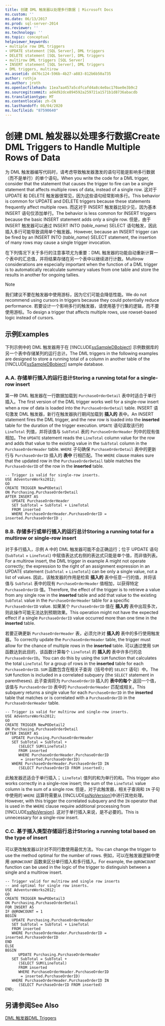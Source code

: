 ```yaml
---
title: 创建 DML 触发器以处理多行数据 | Microsoft Docs
ms.custom: ''
ms.date: 06/13/2017
ms.prod: sql-server-2014
ms.reviewer: ''
ms.technology: ''
ms.topic: conceptual
helpviewer_keywords:
- multiple row DML triggers
- UPDATE statement [SQL Server], DML triggers
- DELETE statement [SQL Server], DML triggers
- multirow DML triggers [SQL Server]
- INSERT statement [SQL Server], DML triggers
- DML triggers, multirow
ms.assetid: d476c124-596b-4b27-a883-812b6b50a735
author: rothja
ms.author: jroth
ms.openlocfilehash: 11ea7aa457a5cdfcafd4a8c4e0ac170ae0e3b9c2
ms.sourcegitcommit: ad4d92dce894592a259721a1571b1d8736abacdb
ms.translationtype: MT
ms.contentlocale: zh-CN
ms.lasthandoff: 08/04/2020
ms.locfileid: "87590640"
---
```

# <a name="create-dml-triggers-to-handle-multiple-rows-of-data"></a><span data-ttu-id="4e5fb-102">创建 DML 触发器以处理多行数据</span><span class="sxs-lookup"><span data-stu-id="4e5fb-102">Create DML Triggers to Handle Multiple Rows of Data</span></span>
  <span data-ttu-id="4e5fb-103">为 DML 触发器编写代码时，请考虑导致触发器激发的语句可能是影响多行数据（而不是单行）的单个语句。</span><span class="sxs-lookup"><span data-stu-id="4e5fb-103">When you write the code for a DML trigger, consider that the statement that causes the trigger to fire can be a single statement that affects multiple rows of data, instead of a single row.</span></span> <span data-ttu-id="4e5fb-104">这对于 UPDATE 和 DELETE 触发器很常见，因为这些语句经常影响多行。</span><span class="sxs-lookup"><span data-stu-id="4e5fb-104">This behavior is common for UPDATE and DELETE triggers because these statements frequently affect multiple rows.</span></span> <span data-ttu-id="4e5fb-105">而这对于 INSERT 触发器比较少见，因为基本 INSERT 语句仅添加单行。</span><span class="sxs-lookup"><span data-stu-id="4e5fb-105">The behavior is less common for INSERT triggers because the basic INSERT statement adds only a single row.</span></span> <span data-ttu-id="4e5fb-106">但是，由于 INSERT 触发器可以通过 INSERT INTO (*table_name*) SELECT 语句触发，因此插入多行可能导致调用单个触发器。</span><span class="sxs-lookup"><span data-stu-id="4e5fb-106">However, because an INSERT trigger can be fired by an INSERT INTO (*table_name*) SELECT statement, the insertion of many rows may cause a single trigger invocation.</span></span>  
  
 <span data-ttu-id="4e5fb-107">在下列情况下关于多行的注意事项尤为重要：DML 触发器的功能自动重新计算一个表中的汇总值，并将结果存储在另一个表中以继续进行计数。</span><span class="sxs-lookup"><span data-stu-id="4e5fb-107">Multirow considerations are especially important when the function of a DML trigger is to automatically recalculate summary values from one table and store the results in another for ongoing tallies.</span></span>  
  
> [!NOTE]  
>  <span data-ttu-id="4e5fb-108">我们建议不要在触发器中使用游标，因为它们可能会降低性能。</span><span class="sxs-lookup"><span data-stu-id="4e5fb-108">We do not recommend using cursors in triggers because they could potentially reduce performance.</span></span> <span data-ttu-id="4e5fb-109">若要设计一个影响多行的触发器，请使用基于行集的逻辑，而不要使用游标。</span><span class="sxs-lookup"><span data-stu-id="4e5fb-109">To design a trigger that affects multiple rows, use rowset-based logic instead of cursors.</span></span>  
  
## <a name="examples"></a><span data-ttu-id="4e5fb-110">示例</span><span class="sxs-lookup"><span data-stu-id="4e5fb-110">Examples</span></span>  
 <span data-ttu-id="4e5fb-111">下列示例中的 DML 触发器用于在 [!INCLUDE[ssSampleDBobject](../../includes/sssampledbobject-md.md)] 示例数据库的另一个表中存储某列的运行总计。</span><span class="sxs-lookup"><span data-stu-id="4e5fb-111">The DML triggers in the following examples are designed to store a running total of a column in another table of the [!INCLUDE[ssSampleDBobject](../../includes/sssampledbobject-md.md)] sample database.</span></span>  
  
### <a name="a-storing-a-running-total-for-a-single-row-insert"></a><span data-ttu-id="4e5fb-112">A.</span><span class="sxs-lookup"><span data-stu-id="4e5fb-112">A.</span></span> <span data-ttu-id="4e5fb-113">存储单行插入的运行总计</span><span class="sxs-lookup"><span data-stu-id="4e5fb-113">Storing a running total for a single-row insert</span></span>  
 <span data-ttu-id="4e5fb-114">第一种 DML 触发器在一行数据加载到 `PurchaseOrderDetail` 表中时适合于单行插入。</span><span class="sxs-lookup"><span data-stu-id="4e5fb-114">The first version of the DML trigger works well for a single-row insert when a row of data is loaded into the `PurchaseOrderDetail` table.</span></span> <span data-ttu-id="4e5fb-115">INSERT 语句激发 DML 触发器，新行在触发器执行期间加载到 **插入的** 表中。</span><span class="sxs-lookup"><span data-stu-id="4e5fb-115">An INSERT statement fires the DML trigger, and the new row is loaded into the **inserted** table for the duration of the trigger execution.</span></span> <span data-ttu-id="4e5fb-116">`UPDATE` 语句读取该行的 `LineTotal` 列值，并将该值与 `SubTotal` 表的 `PurchaseOrderHeader` 列中的现有值相加。</span><span class="sxs-lookup"><span data-stu-id="4e5fb-116">The `UPDATE` statement reads the `LineTotal` column value for the row and adds that value to the existing value in the `SubTotal` column in the `PurchaseOrderHeader` table.</span></span> <span data-ttu-id="4e5fb-117">`WHERE` 子句确保 `PurchaseOrderDetail` 表中的更新行与 `PurchaseOrderID` 插入的 **表中** 行相匹配。</span><span class="sxs-lookup"><span data-stu-id="4e5fb-117">The `WHERE` clause makes sure that the updated row in the `PurchaseOrderDetail` table matches the `PurchaseOrderID` of the row in the **inserted** table.</span></span>  
  
```  
-- Trigger is valid for single-row inserts.  
USE AdventureWorks2012;  
GO  
CREATE TRIGGER NewPODetail  
ON Purchasing.PurchaseOrderDetail  
AFTER INSERT AS  
   UPDATE PurchaseOrderHeader  
   SET SubTotal = SubTotal + LineTotal  
   FROM inserted  
   WHERE PurchaseOrderHeader.PurchaseOrderID = inserted.PurchaseOrderID ;  
```  
  
### <a name="b-storing-a-running-total-for-a-multirow-or-single-row-insert"></a><span data-ttu-id="4e5fb-118">B.</span><span class="sxs-lookup"><span data-stu-id="4e5fb-118">B.</span></span> <span data-ttu-id="4e5fb-119">存储多行或单行插入的运行总计</span><span class="sxs-lookup"><span data-stu-id="4e5fb-119">Storing a running total for a multirow or single-row insert</span></span>  
 <span data-ttu-id="4e5fb-120">对于多行插入，示例 A 中的 DML 触发器可能不会正确运行；位于 UPDATE 语句 (`SubTotal` + `LineTotal`) 中赋值表达式右侧的表达式只能是单个值，而非值列表。</span><span class="sxs-lookup"><span data-stu-id="4e5fb-120">For a multirow insert, the DML trigger in example A might not operate correctly; the expression to the right of an assignment expression in an UPDATE statement (`SubTotal` + `LineTotal`) can be only a single value, not a list of values.</span></span> <span data-ttu-id="4e5fb-121">因此，该触发器的作用是检索 **插入的** 表中任意一行的值，并将该值与 `SubTotal` 表中的现有 `PurchaseOrderHeader` 值相加，以获得特定 `PurchaseOrderID` 值。</span><span class="sxs-lookup"><span data-stu-id="4e5fb-121">Therefore, the effect of the trigger is to retrieve a value from any single row in the **inserted** table and add that value to the existing `SubTotal` value in the `PurchaseOrderHeader` table for a specific `PurchaseOrderID` value.</span></span> <span data-ttu-id="4e5fb-122">如果某个 `PurchaseOrderID` 值在 **插入的** 表中出现多次，则此操作可能无法达到预期效果。</span><span class="sxs-lookup"><span data-stu-id="4e5fb-122">This operation might not have the expected effect if a single `PurchaseOrderID` value occurred more than one time in the **inserted** table.</span></span>  
  
 <span data-ttu-id="4e5fb-123">若要正确更新 `PurchaseOrderHeader` 表，必须允许对 **插入的** 表中的多行使用触发器。</span><span class="sxs-lookup"><span data-stu-id="4e5fb-123">To correctly update the `PurchaseOrderHeader` table, the trigger must allow for the chance of multiple rows in the **inserted** table.</span></span> <span data-ttu-id="4e5fb-124">可以通过使用 `SUM` 函数达到此目的，该函数计算每个 `LineTotal` 的 **插入的** 表中许多行的总 `PurchaseOrderID`。</span><span class="sxs-lookup"><span data-stu-id="4e5fb-124">You can do this by using the `SUM` function that calculates the total `LineTotal` for a group of rows in the **inserted** table for each `PurchaseOrderID`.</span></span> <span data-ttu-id="4e5fb-125">`SUM` 函数包含在相关子查询（括号中的 `SELECT` 语句）中。</span><span class="sxs-lookup"><span data-stu-id="4e5fb-125">The `SUM` function is included in a correlated subquery (the `SELECT` statement in parentheses).</span></span> <span data-ttu-id="4e5fb-126">此子查询将为 `PurchaseOrderID` 插入的 **表中的每个** 返回一个值，该值与 `PurchaseOrderID` 表中的 `PurchaseOrderHeader` 匹配或相关。</span><span class="sxs-lookup"><span data-stu-id="4e5fb-126">This subquery returns a single value for each `PurchaseOrderID` in the **inserted** table that matches or is correlated with a `PurchaseOrderID` in the `PurchaseOrderHeader` table.</span></span>  
  
```  
-- Trigger is valid for multirow and single-row inserts.  
USE AdventureWorks2012;  
GO  
CREATE TRIGGER NewPODetail2  
ON Purchasing.PurchaseOrderDetail  
AFTER INSERT AS  
   UPDATE Purchasing.PurchaseOrderHeader  
   SET SubTotal = SubTotal +   
      (SELECT SUM(LineTotal)  
      FROM inserted  
      WHERE PurchaseOrderHeader.PurchaseOrderID  
       = inserted.PurchaseOrderID)  
   WHERE PurchaseOrderHeader.PurchaseOrderID IN  
      (SELECT PurchaseOrderID FROM inserted);  
```  
  
 <span data-ttu-id="4e5fb-127">此触发器还适合于单行插入； `LineTotal` 值列的和为单行的和。</span><span class="sxs-lookup"><span data-stu-id="4e5fb-127">This trigger also works correctly in a single-row insert; the sum of the `LineTotal` value column is the sum of a single row.</span></span> <span data-ttu-id="4e5fb-128">但是，对于此触发器，相关子查询和 `IN` 子句中使用的 `WHERE` 运算符需要从 [!INCLUDE[ssNoVersion](../../includes/ssnoversion-md.md)]中进行其他处理。</span><span class="sxs-lookup"><span data-stu-id="4e5fb-128">However, with this trigger the correlated subquery and the `IN` operator that is used in the `WHERE` clause require additional processing from [!INCLUDE[ssNoVersion](../../includes/ssnoversion-md.md)].</span></span> <span data-ttu-id="4e5fb-129">这对于单行插入来说，是不必要的。</span><span class="sxs-lookup"><span data-stu-id="4e5fb-129">This is unnecessary for a single-row insert.</span></span>  
  
### <a name="c-storing-a-running-total-based-on-the-type-of-insert"></a><span data-ttu-id="4e5fb-130">C.</span><span class="sxs-lookup"><span data-stu-id="4e5fb-130">C.</span></span> <span data-ttu-id="4e5fb-131">基于插入类型存储运行总计</span><span class="sxs-lookup"><span data-stu-id="4e5fb-131">Storing a running total based on the type of insert</span></span>  
 <span data-ttu-id="4e5fb-132">可以更改触发器以针对不同行数使用最优方法。</span><span class="sxs-lookup"><span data-stu-id="4e5fb-132">You can change the trigger to use the method optimal for the number of rows.</span></span> <span data-ttu-id="4e5fb-133">例如，可以在触发器逻辑中使用 `@@ROWCOUNT` 函数来区分单行插入和多行插入。</span><span class="sxs-lookup"><span data-stu-id="4e5fb-133">For example, the `@@ROWCOUNT` function can be used in the logic of the trigger to distinguish between a single and a multirow insert.</span></span>  
  
```  
-- Trigger valid for multirow and single row inserts  
-- and optimal for single row inserts.  
USE AdventureWorks2012;  
GO  
CREATE TRIGGER NewPODetail3  
ON Purchasing.PurchaseOrderDetail  
FOR INSERT AS  
IF @@ROWCOUNT = 1  
BEGIN  
   UPDATE Purchasing.PurchaseOrderHeader  
   SET SubTotal = SubTotal + LineTotal  
   FROM inserted  
   WHERE PurchaseOrderHeader.PurchaseOrderID = inserted.PurchaseOrderID  
END  
ELSE  
BEGIN  
      UPDATE Purchasing.PurchaseOrderHeader  
   SET SubTotal = SubTotal +   
      (SELECT SUM(LineTotal)  
      FROM inserted  
      WHERE PurchaseOrderHeader.PurchaseOrderID  
       = inserted.PurchaseOrderID)  
   WHERE PurchaseOrderHeader.PurchaseOrderID IN  
      (SELECT PurchaseOrderID FROM inserted)  
END;  
```  
  
## <a name="see-also"></a><span data-ttu-id="4e5fb-134">另请参阅</span><span class="sxs-lookup"><span data-stu-id="4e5fb-134">See Also</span></span>  
 [<span data-ttu-id="4e5fb-135">DML 触发器</span><span class="sxs-lookup"><span data-stu-id="4e5fb-135">DML Triggers</span></span>](dml-triggers.md)  
  
  
